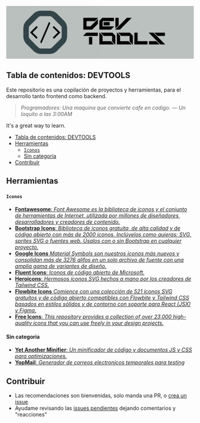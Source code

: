 ![Banner](./images/banner.png)

## Tabla de contenidos: DEVTOOLS

Este repositorio es una copilación de proyectos y herramientas, para el desarrollo tanto frontend como backend.

> *Programadores: Una maquina que convierte cafe en codigo. — Un loquito a las 3:00AM*

It's a great way to learn.

- [Tabla de contenidos: DEVTOOLS](#tabla-de-contenidos-devtools)
- [Herramientas](#herramientas)
    - [`Iconos`](#iconos)
    - [Sin categoria](#sin-categoria)
- [Contribuir](#contribuir)

## Herramientas

#### `Iconos`

* [**Fontawesome**: _Font Awesome es la biblioteca de iconos y el conjunto de herramientas de Internet, utilizada por millones de diseñadores, desarrolladores y creadores de contenido._](https://fontawesome.com/)
* [**Bootstrap Icons**: _Biblioteca de iconos gratuita, de alta calidad y de código abierto con más de 2000 iconos. Inclúyelos como quieras: SVG, sprites SVG o fuentes web. Úsalos con o sin Bootstrap en cualquier proyecto._](https://icons.getbootstrap.com/)
* [**Google Icons** _Material Symbols son nuestros íconos más nuevos y consolidan más de 3276 glifos en un solo archivo de fuente con una amplia gama de variantes de diseño._](https://fonts.google.com/icons)
* [**Fluent Icons**: _Iconos de código abierto de Microsoft._](https://fluenticons.co//)
* [**Heroicons**: _Hermosos íconos SVG hechos a mano por los creadores de Tailwind CSS._](https://heroicons.com/)
* [**Flowbite Icons** _Comience con una colección de 521 íconos SVG gratuitos y de código abierto compatibles con Flowbite y Tailwind CSS basados en estilos sólidos y de contorno con soporte para React (JSX) y Figma._](https://flowbite.com/icons/)
* [**Free Icons**: _This repository provides a collection of over 23,000 high-quality icons that you can use freely in your design projects._](https://free-icons.github.io/free-icons/)

#### Sin categoria

* [**Yet Another Minifier**: _Un minificador de código y documentos JS y CSS para optimizaciones._](https://mendozanicolas.github.io/yet-another-minifier/)
* [**YopMail**: _Generador de correos electronicos temporales para testing_](https://yopmail.com/es/)


## Contribuir
* Las recomendaciones son bienvenidas, solo manda una PR, o [crea un issue](https://github.com/MendozaNicolas/dev-tools/issues/new)
* Ayudame revisando las [issues pendientes](https://github.com/MendozaNicolas/dev-tools/issues) dejando comentarios y "reacciones"

